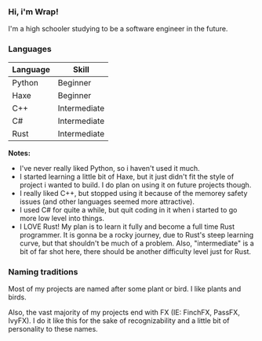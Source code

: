 ### Hi, i'm Wrap!

I'm a high schooler studying to be a software engineer in the future.

### Languages

| Language | Skill |
|-|-|
| Python | Beginner |
| Haxe | Beginner |
| C++ | Intermediate |
| C# | Intermediate |
| Rust | Intermediate |

**Notes:**

- I've never really liked Python, so i haven't used it much.
- I started learning a little bit of Haxe, but it just didn't fit the style of project i wanted to build. I do plan on using it on future projects though.
- I really liked C++, but stopped using it because of the memorey safety issues (and other languages seemed more attractive).
- I used C# for quite a while, but quit coding in it when i started to go more low level into things.
- I LOVE Rust! My plan is to learn it fully and become a full time Rust programmer. It is gonna be a rocky journey, due to Rust's steep learning curve, but that shouldn't be much of a problem. Also, "intermediate" is a bit of far shot here, there should be another difficulty level just for Rust.

### Naming traditions

Most of my projects are named after some plant or bird. I like plants and birds.

Also, the vast majority of my projects end with FX (IE: FinchFX, PassFX, IvyFX). I do it like this for the sake of recognizability and a little bit of personality to these names.
